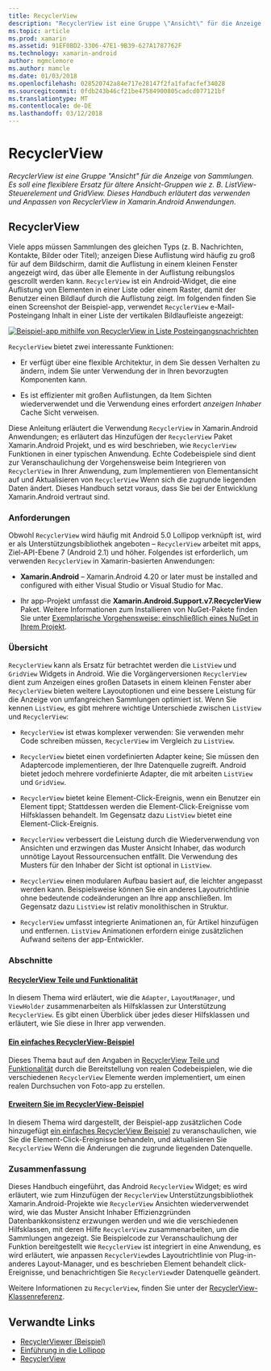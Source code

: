 ```yaml
---
title: RecyclerView
description: "RecyclerView ist eine Gruppe \"Ansicht\" für die Anzeige von Sammlungen. Es soll eine flexiblere Ersatz für ältere Ansicht-Gruppen wie z. B. ListView-Steuerelement und GridView.  Dieses Handbuch erläutert das verwenden und Anpassen von RecyclerView in Xamarin.Android Anwendungen."
ms.topic: article
ms.prod: xamarin
ms.assetid: 91EF0BD2-3306-47E1-9B39-627A1787762F
ms.technology: xamarin-android
author: mgmclemore
ms.author: mamcle
ms.date: 01/03/2018
ms.openlocfilehash: 028520742a84e717e28147f2fa1fafacfef34028
ms.sourcegitcommit: 0fdb243b46cf21be47584900805cadcd077121bf
ms.translationtype: MT
ms.contentlocale: de-DE
ms.lasthandoff: 03/12/2018
---
```

# <a name="recyclerview"></a>RecyclerView

_RecyclerView ist eine Gruppe "Ansicht" für die Anzeige von Sammlungen. Es soll eine flexiblere Ersatz für ältere Ansicht-Gruppen wie z. B. ListView-Steuerelement und GridView.  Dieses Handbuch erläutert das verwenden und Anpassen von RecyclerView in Xamarin.Android Anwendungen._

## <a name="recyclerview"></a>RecyclerView

Viele apps müssen Sammlungen des gleichen Typs (z. B. Nachrichten, Kontakte, Bilder oder Titel); anzeigen Diese Auflistung wird häufig zu groß für auf dem Bildschirm, damit die Auflistung in einem kleinen Fenster angezeigt wird, das über alle Elemente in der Auflistung reibungslos gescrollt werden kann.
`RecyclerView` ist ein Android-Widget, die eine Auflistung von Elementen in einer Liste oder einem Raster, damit der Benutzer einen Bildlauf durch die Auflistung zeigt. Im folgenden finden Sie einen Screenshot der Beispiel-app, verwendet `RecyclerView` e-Mail-Posteingang Inhalt in einer Liste der vertikalen Bildlaufleiste angezeigt:

[![Beispiel-app mithilfe von RecyclerView in Liste Posteingangsnachrichten](images/01-recyclerview-example-sml.png)](images/01-recyclerview-example.png#lightbox)

`RecyclerView` bietet zwei interessante Funktionen:

-  Er verfügt über eine flexible Architektur, in dem Sie dessen Verhalten zu ändern, indem Sie unter Verwendung der in Ihren bevorzugten Komponenten kann.

-  Es ist effizienter mit großen Auflistungen, da Item Sichten wiederverwendet und die Verwendung eines erfordert *anzeigen Inhaber* Cache Sicht verweisen.

Diese Anleitung erläutert die Verwendung `RecyclerView` in Xamarin.Android Anwendungen; es erläutert das Hinzufügen der `RecyclerView` Paket Xamarin.Android Projekt, und es wird beschrieben, wie `RecyclerView` Funktionen in einer typischen Anwendung. Echte Codebeispiele sind dient zur Veranschaulichung der Vorgehensweise beim Integrieren von `RecyclerView` in Ihrer Anwendung, zum Implementieren von Elementansicht auf und Aktualisieren von `RecyclerView` Wenn sich die zugrunde liegenden Daten ändert. Dieses Handbuch setzt voraus, dass Sie bei der Entwicklung Xamarin.Android vertraut sind.


### <a name="requirements"></a>Anforderungen

Obwohl `RecyclerView` wird häufig mit Android 5.0 Lollipop verknüpft ist, wird er als Unterstützungsbibliothek angeboten &ndash; `RecyclerView` arbeitet mit apps, Ziel-API-Ebene 7 (Android 2.1) und höher. Folgendes ist erforderlich, um verwenden `RecyclerView` in Xamarin-basierten Anwendungen:

-  **Xamarin.Android** &ndash; Xamarin.Android 4.20 or later must be installed and configured with either Visual Studio or Visual Studio for Mac.

-  Ihr app-Projekt umfasst die **Xamarin.Android.Support.v7.RecyclerView** Paket. Weitere Informationen zum Installieren von NuGet-Pakete finden Sie unter [Exemplarische Vorgehensweise: einschließlich eines NuGet in Ihrem Projekt](https://docs.microsoft.com/visualstudio/mac/nuget-walkthrough).


### <a name="overview"></a>Übersicht

`RecyclerView` kann als Ersatz für betrachtet werden die `ListView` und `GridView` Widgets in Android. Wie die Vorgängerversionen `RecyclerView` dient zum Anzeigen eines großen Datasets in einem kleinen Fenster aber `RecyclerView` bieten weitere Layoutoptionen und eine bessere Leistung für die Anzeige von umfangreichen Sammlungen optimiert ist. Wenn Sie kennen `ListView`, es gibt mehrere wichtige Unterschiede zwischen `ListView` und `RecyclerView`:

-   `RecyclerView` ist etwas komplexer verwenden: Sie verwenden mehr Code schreiben müssen, `RecyclerView` im Vergleich zu `ListView`.

-   `RecyclerView` bietet einen vordefinierten Adapter keine; Sie müssen den Adaptercode implementieren, der Ihre Datenquelle zugreift. Android bietet jedoch mehrere vordefinierte Adapter, die mit arbeiten `ListView` und `GridView`.

-   `RecyclerView` bietet keine Element-Click-Ereignis, wenn ein Benutzer ein Element tippt; Stattdessen werden die Element-Click-Ereignisse vom Hilfsklassen behandelt. Im Gegensatz dazu `ListView` bietet eine Element-Click-Ereignis.

-   `RecyclerView` verbessert die Leistung durch die Wiederverwendung von Ansichten und erzwingen das Muster Ansicht Inhaber, das wodurch unnötige Layout Ressourcensuchen entfällt. Die Verwendung des Musters für den Inhaber der Sicht ist optional in `ListView`.

-   `RecyclerView` einen modularen Aufbau basiert auf, die leichter angepasst werden kann. Beispielsweise können Sie ein anderes Layoutrichtlinie ohne bedeutende codeänderungen an Ihre app anschließen.
    Im Gegensatz dazu `ListView` ist relativ monolithischen in Struktur.

-   `RecyclerView` umfasst integrierte Animationen an, für Artikel hinzufügen und entfernen. `ListView` Animationen erfordern einige zusätzlichen Aufwand seitens der app-Entwickler.


### <a name="sections"></a>Abschnitte

#### <a name="recyclerview-parts-and-functionalityandroiduser-interfacelayoutsrecycler-viewparts-and-functionalitymd"></a>[RecyclerView Teile und Funktionalität](~/android/user-interface/layouts/recycler-view/parts-and-functionality.md)

In diesem Thema wird erläutert, wie die `Adapter`, `LayoutManager`, und `ViewHolder` zusammenarbeiten als Hilfsklassen zur Unterstützung `RecyclerView`.
Es gibt einen Überblick über jedes dieser Hilfsklassen und erläutert, wie Sie diese in Ihrer app verwenden.

#### <a name="a-basic-recyclerview-exampleandroiduser-interfacelayoutsrecycler-viewrecyclerview-examplemd"></a>[Ein einfaches RecyclerView-Beispiel](~/android/user-interface/layouts/recycler-view/recyclerview-example.md)

Dieses Thema baut auf den Angaben in [RecyclerView Teile und Funktionalität](~/android/user-interface/layouts/recycler-view/parts-and-functionality.md) durch die Bereitstellung von realen Codebeispielen, wie die verschiedenen `RecyclerView` Elemente werden implementiert, um einen realen Durchsuchen von Foto-app zu erstellen.

#### <a name="extending-the-recyclerview-exampleandroiduser-interfacelayoutsrecycler-viewextending-the-examplemd"></a>[Erweitern Sie im RecyclerView-Beispiel](~/android/user-interface/layouts/recycler-view/extending-the-example.md)

In diesem Thema wird dargestellt, der Beispiel-app zusätzlichen Code hinzugefügt [ein einfaches RecyclerView Beispiel](~/android/user-interface/layouts/recycler-view/recyclerview-example.md) zu veranschaulichen, wie Sie die Element-Click-Ereignisse behandeln, und aktualisieren Sie `RecyclerView` Wenn die Änderungen die zugrunde liegenden Datenquelle.


### <a name="summary"></a>Zusammenfassung

Dieses Handbuch eingeführt, das Android `RecyclerView` Widget; es wird erläutert, wie zum Hinzufügen der `RecyclerView` Unterstützungsbibliothek Xamarin.Android-Projekte wie `RecyclerView` Ansichten wiederverwendet wird, wie das Muster Ansicht Inhaber Effizienzgründen Datenbankkonsistenz erzwungen werden und wie die verschiedenen Hilfsklassen, mit deren Hilfe `RecyclerView` zusammenarbeiten, um die Sammlungen angezeigt. Sie Beispielcode zur Veranschaulichung der Funktion bereitgestellt wie `RecyclerView` ist integriert in eine Anwendung, es wird erläutert, wie anpassen `RecyclerView`des Layoutrichtlinie von Plug-in-anderes Layout-Manager, und es beschrieben Element behandelt click-Ereignisse, und benachrichtigen Sie `RecyclerView`der Datenquelle geändert.

Weitere Informationen zu `RecyclerView`, finden Sie unter der [RecyclerView-Klassenreferenz](https://developer.android.com/reference/android/support/v7/widget/RecyclerView.html).


## <a name="related-links"></a>Verwandte Links

- [RecyclerViewer (Beispiel)](https://developer.xamarin.com/samples/monodroid/android5.0/RecyclerViewer)
- [Einführung in die Lollipop](~/android/platform/lollipop.md)
- [RecyclerView](https://developer.android.com/reference/android/support/v7/widget/RecyclerView.html)
